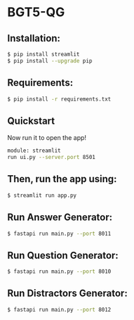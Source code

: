 # BGT5-QG

## Installation:
```bash
$ pip install streamlit
$ pip install --upgrade pip
```
## Requirements:
```bash
$ pip install -r requirements.txt
```
## Quickstart

Now run it to open the app!
```bash
module: streamlit
run ui.py --server.port 8501
```
## Then, run the app using:
```bash
$ streamlit run app.py
```
## Run Answer Generator:
```bash
$ fastapi run main.py --port 8011
```
## Run Question Generator:
```bash
$ fastapi run main.py --port 8010
```
## Run Distractors Generator:
```bash
$ fastapi run main.py --port 8012
```
